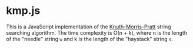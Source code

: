 kmp.js
======

This is a JavaScript implementation of the [Knuth-Morris-Pratt][1] string
searching algorithm.  The time complexity is O(n + k), where n is the length of
the "needle" string `w` and k is the length of the "haystack" string `s`.

[1]: http://en.wikipedia.org/wiki/Knuth%E2%80%93Morris%E2%80%93Pratt_algorithm
